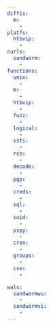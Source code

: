 ```yaml
---
diffis:
  m:
    -
platfs:
  htbvip:
    -
curls:
  sandworm:
    -
functions:
  unix:
    -
  m:
    -
  htbvip:
    -
  fuzz:
    -
  logical:
    -
  ssti:
    -
  rce:
    -
  decode:
    -
  pgp:
    -
  creds:
    -
  sql:
    -
  suid:
    -
  pspy:
    -
  cron:
    -
  groups:
    -
  cve:
    -

wals:
  sandwormwu:
    -
  sandwormvi:
    -
---
```

